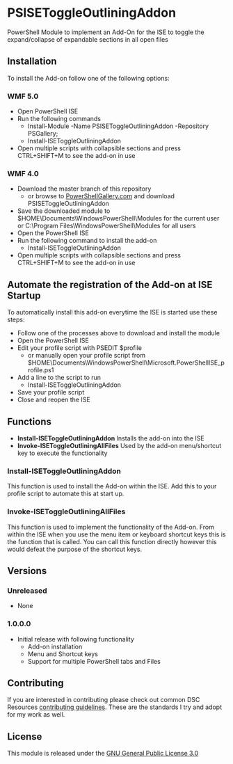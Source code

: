 # PSISEToggleOutliningAddon
PowerShell Module to implement an Add-On for the ISE to toggle the expand/collapse of expandable sections in all open files

## Installation

To install the Add-on follow one of the following options:

### WMF 5.0
* Open PowerShell ISE
* Run the following commands
    * Install-Module -Name PSISEToggleOutliningAddon -Repository PSGallery;
    * Install-ISEToggleOutliningAddon
* Open multiple scripts with collapsible sections and press CTRL+SHIFT+M to see the add-on in use

### WMF 4.0
* Download the master branch of this repository
    * or browse to [PowerShellGallery.com](http://www.powershellgallery.com) and download PSISEToggleOutliningAddon
* Save the downloaded module to $HOME\Documents\WindowsPowerShell\Modules for the current user or C:\Program Files\WindowsPowerShell\Modules for all users
* Open the PowerShell ISE
* Run the following command to install the add-on
    * Install-ISEToggleOutliningAddon
* Open multiple scripts with collapsible sections and press CTRL+SHIFT+M to see the add-on in use

## Automate the registration of the Add-on at ISE Startup

To automatically install this add-on everytime the ISE is started use these steps:
* Follow one of the processes above to download and install the module
* Open the PowerShell ISE
* Edit your profile script with PSEDIT $profile
    * or manually open your profile script from $HOME\Documents\WindowsPowerShell\Microsoft.PowerShellISE_profile.ps1
* Add a line to the script to run 
    * Install-ISEToggleOutliningAddon
* Save your profile script
* Close and reopen the ISE

## Functions

* **Install-ISEToggleOutliningAddon** Installs the add-on into the ISE
* **Invoke-ISEToggleOutliningAllFiles** Used by the add-on menu/shortcut key to execute the functionality

### Install-ISEToggleOutliningAddon

This function is used to install the Add-on within the ISE. Add this to your profile script to automate this at start up.

### Invoke-ISEToggleOutliningAllFiles

This function is used to implement the functionality of the Add-on. From within the ISE when you use the menu item or keyboard shortcut keys this is the function that is called. You can call this function directly however this would defeat the purpose of the shortcut keys.

## Versions

### Unreleased

* None

### 1.0.0.0

* Initial release with following functionality
    * Add-on installation
    * Menu and Shortcut keys
    * Support for multiple PowerShell tabs and Files

## Contributing
If you are interested in contributing please check out common DSC Resources [contributing guidelines](https://github.com/PowerShell/DscResource.Kit/blob/master/CONTRIBUTING.md). These are the standards I try and adopt for my work as well.

## License
This module is released under the [GNU General Public License 3.0](https://github.com/Matticusau/PSISEToggleOutliningAddon/blob/master/LICENSE)


